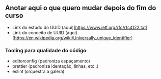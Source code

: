 ## Anotar aqui o que quero mudar depois do fim do curso

- Link do estudo do UUID (aqui)[https://www.ietf.org/rfc/rfc4122.txt]
- Link do conceito de UUID (aqui)[https://en.wikipedia.org/wiki/Universally_unique_identifier]

### Tooling para qualidade do código
- editorconfig (padroniza espaçamento)
- prettier (padroniza identação, linhas, etc..)
- eslint (orquestra a galera)
